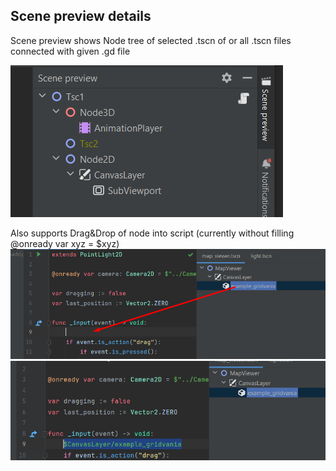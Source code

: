 ## Scene preview details

Scene preview shows Node tree of selected .tscn of or all .tscn files connected with given .gd file  

![scene_preview.png](..%2F..%2Fscreens%2Ffeatures%2Ftool_window%2Fscene_preview.png)

Also supports Drag&Drop of node into script (currently without filling @onready var xyz = $xyz)
![node_drag_1.png](..%2F..%2Fscreens%2Ffeatures%2Ftool_window%2Fnode_drag_1.png)
![node_drag_2.png](..%2F..%2Fscreens%2Ffeatures%2Ftool_window%2Fnode_drag_2.png)
